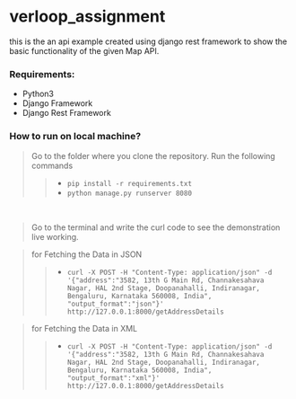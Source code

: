 # verloop_assignment
this is the an api example created using django rest framework to show the basic functionality of the given Map API. 

### Requirements:
- Python3
- Django Framework
- Django Rest Framework

### How to run on local machine?
> Go to the folder where you clone the repository.
> Run the following commands
>>- ```pip install -r requirements.txt```
>>- ```python manage.py runserver 8080```
<br/>

> Go to the terminal and write the curl code to see the demonstration live working.

> for Fetching the Data in JSON
>>- ```curl -X POST -H "Content-Type: application/json" -d '{"address":"3582, 13th G Main Rd, Channakesahava Nagar, HAL 2nd Stage, Doopanahalli, Indiranagar, Bengaluru, Karnataka 560008, India", "output_format":"json"}' http://127.0.0.1:8000/getAddressDetails```

> for Fetching the Data in XML
>>- ```curl -X POST -H "Content-Type: application/json" -d '{"address":"3582, 13th G Main Rd, Channakesahava Nagar, HAL 2nd Stage, Doopanahalli, Indiranagar, Bengaluru, Karnataka 560008, India", "output_format":"xml"}' http://127.0.0.1:8000/getAddressDetails```


